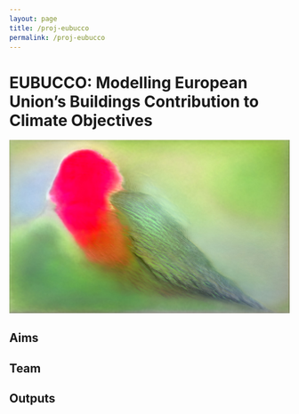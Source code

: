 ```yaml
---
layout: page
title: /proj-eubucco
permalink: /proj-eubucco
---
```


# EUBUCCO: Modelling European Union’s Buildings Contribution to Climate Objectives

<img src="imgs/eubucco.jpeg" width="600"/>

## Aims

## Team

## Outputs